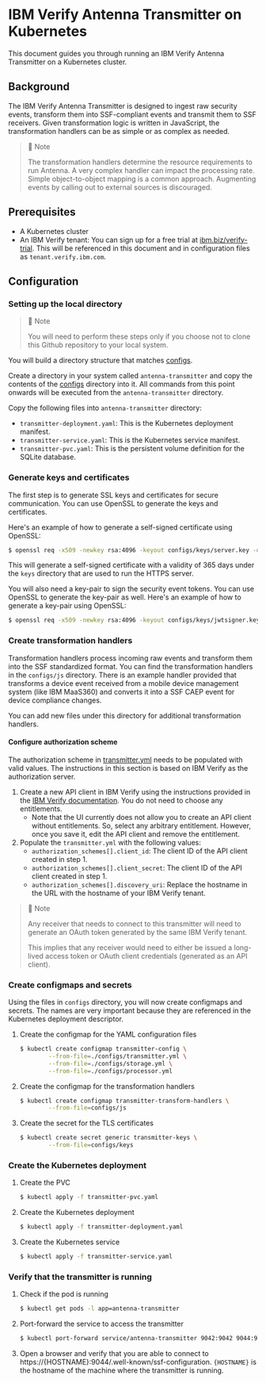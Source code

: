 # IBM Verify Antenna Transmitter on Kubernetes

This document guides you through running an IBM Verify Antenna Transmitter on a Kubernetes cluster.

## Background

The IBM Verify Antenna Transmitter is designed to ingest raw security events, transform them into SSF-compliant events and transmit them to SSF receivers. Given transformation logic is written in JavaScript, the transformation handlers can be as simple or as complex as needed.

> 📘 Note
> 
> The transformation handlers determine the resource requirements to run Antenna. A very complex handler can impact the processing rate.
> Simple object-to-object mapping is a common approach. Augmenting events by calling out to external sources is discouraged.

## Prerequisites

- A Kubernetes cluster
- An IBM Verify tenant: You can sign up for a free trial at [ibm.biz/verify-trial](https://ibm.biz/verify-trial). This will be referenced in this document and in configuration files as `tenant.verify.ibm.com`.

## Configuration

### Setting up the local directory

> 📘 Note
> 
> You will need to perform these steps only if you choose not to clone this Github repository to your local system.

You will build a directory structure that matches [configs](../container-runtime/configs).

Create a directory in your system called `antenna-transmitter` and copy the contents of the [configs](../container-runtime/configs) directory into it. All commands from this point onwards will be executed from the `antenna-transmitter` directory.

Copy the following files into `antenna-transmitter` directory:

- `transmitter-deployment.yaml`: This is the Kubernetes deployment manifest.
- `transmitter-service.yaml`: This is the Kubernetes service manifest.
- `transmitter-pvc.yaml`: This is the persistent volume definition for the SQLite database.

### Generate keys and certificates

The first step is to generate SSL keys and certificates for secure communication. You can use OpenSSL to generate the keys and certificates.

Here's an example of how to generate a self-signed certificate using OpenSSL:

```bash
$ openssl req -x509 -newkey rsa:4096 -keyout configs/keys/server.key -out configs/keys/server.pem -days 365 -nodes -addext "subjectAltName = DNS:<hostname>"
```

This will generate a self-signed certificate with a validity of 365 days under the `keys` directory that are used to run the HTTPS server.

You will also need a key-pair to sign the security event tokens. You can use OpenSSL to generate the key-pair as well.
Here's an example of how to generate a key-pair using OpenSSL:

```bash
$ openssl req -x509 -newkey rsa:4096 -keyout configs/keys/jwtsigner.key -out configs/keys/jwtsigner.pem -days 365 -nodes
```

### Create transformation handlers

Transformation handlers process incoming raw events and transform them into the SSF standardized format. You can find the transformation handlers in the `configs/js` directory. There is an example handler provided that transforms a device event received from a mobile device management system (like IBM MaaS360) and converts it into a SSF CAEP event for device compliance changes.

You can add new files under this directory for additional transformation handlers.

#### Configure authorization scheme

The authorization scheme in [transmitter.yml](configs/transmitter.yml) needs to be populated with valid values. The instructions in this section is based on IBM Verify as the authorization server.

1.  Create a new API client in IBM Verify using the instructions provided in the [IBM Verify documentation](https://www.ibm.com/docs/en/security-verify?topic=access-creating-api-clients). You do not need to choose any entitlements.
    -  Note that the UI currently does not allow you to create an API client without entitlements. So, select any arbitrary entitlement. However, once you save it, edit the API client and remove the entitlement.
2.  Populate the `transmitter.yml` with the following values:
    -  `authorization_schemes[].client_id`: The client ID of the API client created in step 1.
    -  `authorization_schemes[].client_secret`: The client ID of the API client created in step 1.
    -  `authorization_schemes[].discovery_uri`: Replace the hostname in the URL with the hostname of your IBM Verify tenant.

> 📘 Note
> 
> Any receiver that needs to connect to this transmitter will need to generate an OAuth token generated 
> by the same IBM Verify tenant.
> 
> This implies that any receiver would need to either be issued a long-lived access token or OAuth client credentials
> (generated as an API client).

### Create configmaps and secrets

Using the files in `configs` directory, you will now create configmaps and secrets. The names are very important because they are referenced in the Kubernetes deployment descriptor.

1. Create the configmap for the YAML configuration files

    ```bash
    $ kubectl create configmap transmitter-config \
            --from-file=./configs/transmitter.yml \
            --from-file=./configs/storage.yml \
            --from-file=./configs/processor.yml
    ```

2. Create the configmap for the transformation handlers

    ```bash
    $ kubectl create configmap transmitter-transform-handlers \
            --from-file=configs/js
    ```

3. Create the secret for the TLS certificates

    ```bash
    $ kubectl create secret generic transmitter-keys \
            --from-file=configs/keys
    ```

### Create the Kubernetes deployment

1. Create the PVC

    ```bash
    $ kubectl apply -f transmitter-pvc.yaml
    ```

2. Create the Kubernetes deployment

    ```bash
    $ kubectl apply -f transmitter-deployment.yaml
    ```

3. Create the Kubernetes service

    ```bash
    $ kubectl apply -f transmitter-service.yaml
    ```

### Verify that the transmitter is running

1. Check if the pod is running

    ```bash
    $ kubectl get pods -l app=antenna-transmitter
    ```

2. Port-forward the service to access the transmitter

    ```bash
    $ kubectl port-forward service/antenna-transmitter 9042:9042 9044:9044
    ```

3. Open a browser and verify that you are able to connect to https://{HOSTNAME}:9044/.well-known/ssf-configuration. `{HOSTNAME}` is the hostname of the machine where the transmitter is running.
